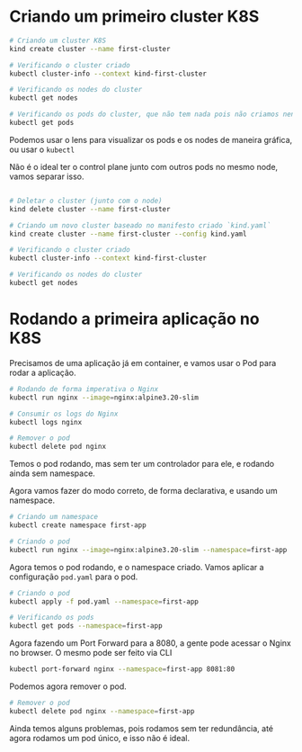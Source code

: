 # Criando um primeiro cluster K8S

```bash
# Criando um cluster K8S
kind create cluster --name first-cluster

# Verificando o cluster criado
kubectl cluster-info --context kind-first-cluster

# Verificando os nodes do cluster
kubectl get nodes

# Verificando os pods do cluster, que não tem nada pois não criamos nenhum
kubectl get pods
```

Podemos usar o lens para visualizar os pods e os nodes de maneira gráfica, ou usar o `kubectl` 

Não é o ideal ter o control plane junto com outros pods no mesmo node, vamos separar isso.

```bash

# Deletar o cluster (junto com o node)
kind delete cluster --name first-cluster

# Criando um novo cluster baseado no manifesto criado `kind.yaml`
kind create cluster --name first-cluster --config kind.yaml

# Verificando o cluster criado
kubectl cluster-info --context kind-first-cluster

# Verificando os nodes do cluster
kubectl get nodes
```

# Rodando a primeira aplicação no K8S

Precisamos de uma aplicação já em container, e vamos usar o Pod para rodar a aplicação.

```bash
# Rodando de forma imperativa o Nginx
kubectl run nginx --image=nginx:alpine3.20-slim

# Consumir os logs do Nginx
kubectl logs nginx

# Remover o pod
kubectl delete pod nginx
```

Temos o pod rodando, mas sem ter um controlador para ele, e rodando ainda sem namespace.

Agora vamos fazer do modo correto, de forma declarativa, e usando um namespace.

```bash
# Criando um namespace
kubectl create namespace first-app

# Criando o pod
kubectl run nginx --image=nginx:alpine3.20-slim --namespace=first-app
```

Agora temos o pod rodando, e o namespace criado.
Vamos aplicar a configuração `pod.yaml` para o pod.

```bash
# Criando o pod
kubectl apply -f pod.yaml --namespace=first-app

# Verificando os pods
kubectl get pods --namespace=first-app
```

Agora fazendo um Port Forward para a 8080, a gente pode acessar o Nginx no browser.
O mesmo pode ser feito via CLI

```bash
kubectl port-forward nginx --namespace=first-app 8081:80
```

Podemos agora remover o pod.

```bash
# Remover o pod
kubectl delete pod nginx --namespace=first-app
```

Ainda temos alguns problemas, pois rodamos sem ter redundância, até agora rodamos um pod único, e isso não é ideal.

```bash